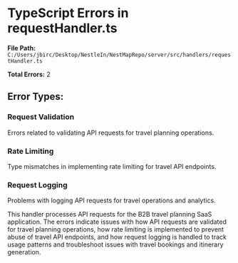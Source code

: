 # TypeScript Errors in requestHandler.ts

**File Path:** `C:/Users/jbirc/Desktop/NestleIn/NestMapRepo/server/src/handlers/requestHandler.ts`

**Total Errors:** 2

## Error Types:

### Request Validation
Errors related to validating API requests for travel planning operations.

### Rate Limiting
Type mismatches in implementing rate limiting for travel API endpoints.

### Request Logging
Problems with logging API requests for travel operations and analytics.

This handler processes API requests for the B2B travel planning SaaS application. The errors indicate issues with how API requests are validated for travel planning operations, how rate limiting is implemented to prevent abuse of travel API endpoints, and how request logging is handled to track usage patterns and troubleshoot issues with travel bookings and itinerary generation.
